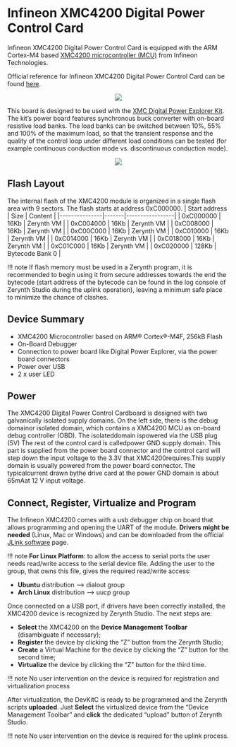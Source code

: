 # Infineon XMC4200 Digital Power Control Card

Infineon XMC4200 Digital Power Control Card is equipped with the ARM Cortex-M4 based  [XMC4200 microcontroller (MCU)](https://www.infineon.com/dgdl/xmc4100_xmc4200_rm_v1.5_2014_04.pdf?fileId=db3a30433afc7e3e013b3c44ccd35c20&ack=t)  from Infineon Technologies.

Official reference for Infineon XMC4200 Digital Power Control Card can be found  [here](https://www.infineon.com/dgdl/Infineon-XMC4200_Microcontroller_Digital_Power_Control_Card_User_Manual-UM-v01_01-EN.pdf?fileId=5546d4625185e0e201518bf18e663e3b).

<p style="text-align:center;"><img src="https://github.com/zerynth/docs/blob/test/docs/reference/boards/xmc4200_digitalpowercc/docs/img/xmc4200_digitalpowercc.jpg?raw=true"></p>

This board is designed to be used with the [XMC Digital Power Explorer Kit](https://www.infineon.com/cms/en/product/evaluation-boards/kit_xmc_dp_exp_01/). The kit’s power board features synchronous buck converter with on-board resistive load banks. The load banks can be switched between 10%, 55% and 100% of the maximum load, so that the transient response and the quality of the control loop under different load conditions can be tested (for example continuous conduction mode vs. discontinuous conduction mode).

<p style="text-align:center;"><img src="https://github.com/zerynth/docs/blob/test/docs/reference/boards/xmc4200_digitalpowercc/docs/img/xmc_digitalpowerexplorer.jpg?raw=true"></p>

## Flash Layout

The internal flash of the XMC4200 module is organized in a single flash area with 9 sectors. The flash starts at address 0xC000000.
| Start address | Size  | Content         |
|---------------|-------|-----------------|
| 0xC000000     | 16Kb  | Zerynth VM      |
| 0xC004000     | 16Kb  | Zerynth VM      |
| 0xC008000     | 16Kb  | Zerynth VM      |
| 0xC00C000     | 16Kb  | Zerynth VM      |
| 0xC010000     | 16Kb  | Zerynth VM      |
| 0xC014000     | 16Kb  | Zerynth VM      |
| 0xC018000     | 16Kb  | Zerynth VM      |
| 0xC01C000     | 16Kb  | Zerynth VM      |
| 0xC020000     | 128Kb | Bytecode Bank 0 |

!!! note
	If flash memory must be used in a Zerynth program, it is recommended to begin using it from secure addresses towards the end the bytecode (start address of the bytecode can be found in the log console of Zerynth Studio during the uplink operation), leaving a minimum safe place to minimize the chance of clashes.

## Device Summary

-   XMC4200 Microcontroller based on ARM® Cortex®-M4F, 256kB Flash
-   On-Board Debugger
-   Connection to power board like Digital Power Explorer, via the power board connectors
-   Power over USB
-   2 x user LED

## Power

The XMC4200 Digital Power Control Cardboard is designed with two galvanically isolated supply domains. On the left side, there is the debug domainor isolated domain, which contains a XMC4200 MCU as on-board debug controller (OBD). The isolateddomain ispowered via the USB plug (5V) The rest of the control card is calledpower GND supply domain. This part is supplied from the power board connector and the control card will step down the input voltage to the 3.3V that XMC4200requires.This supply domain is usually powered from the power board connector. The typicalcurrent drawn bythe drive card at the power GND domain is about 65mAat 12 V input voltage.

## Connect, Register, Virtualize and Program

The Infineon XMC4200 comes with a usb debugger chip on board that allows programming and opening the UART of the module.  **Drivers might be needed**  (Linux, Mac or Windows) and can be downloaded from the official  [JLink software](https://www.segger.com/downloads/jlink/#J-LinkSoftwareAndDocumentationPack)  page.


!!! note
	**For Linux Platform**: to allow the access to serial ports the user needs read/write access to the serial device file. Adding the user to the group, that owns this file, gives the required read/write access:
-   **Ubuntu**  distribution –> dialout group
-   **Arch Linux**  distribution –> uucp group

Once connected on a USB port, if drivers have been correctly installed, the XMC4200 device is recognized by Zerynth Studio. The next steps are:

-   **Select**  the XMC4200 on the  **Device Management Toolbar**  (disambiguate if necessary);
-   **Register**  the device by clicking the “Z” button from the Zerynth Studio;
-   **Create**  a Virtual Machine for the device by clicking the “Z” button for the second time;
-   **Virtualize**  the device by clicking the “Z” button for the third time.


!!! note
	No user intervention on the device is required for registration and virtualization process

After virtualization, the DevKitC is ready to be programmed and the Zerynth scripts  **uploaded**. Just  **Select**  the virtualized device from the “Device Management Toolbar” and  **click**  the dedicated “upload” button of Zerynth Studio.

!!! note
	No user intervention on the device is required for the uplink process.
<!--stackedit_data:
eyJoaXN0b3J5IjpbMTE2MTE5NzY0OSwtMzg1Mjk0NzZdfQ==
-->